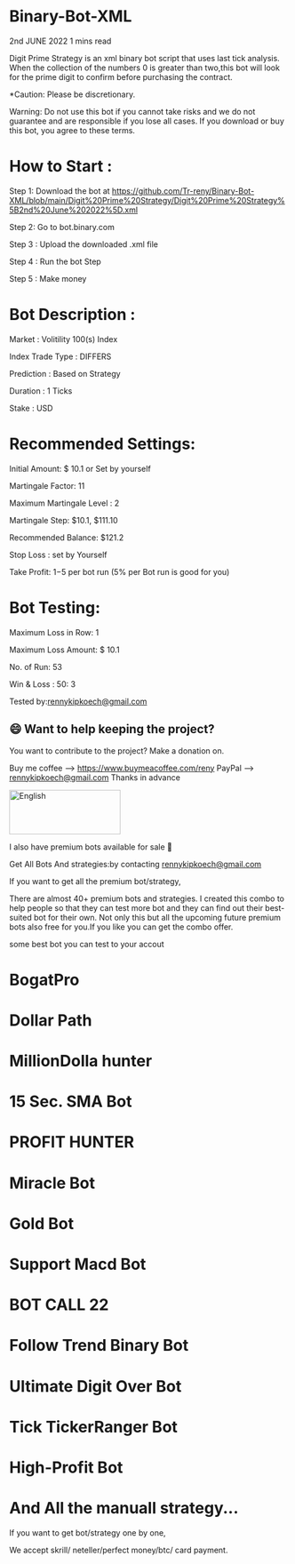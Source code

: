 # Binary-Bot-XML


 2nd JUNE 2022                                                                              1 mins read


Digit Prime Strategy is an xml binary bot script that uses last tick analysis.
When the collection of the numbers 0 is greater than two,this bot will look for the prime digit to confirm before purchasing the contract.
 
*Caution: Please be discretionary.

Warning: Do not use this bot if you cannot take risks and we do not guarantee and are responsible if you lose all cases.
If you download or buy this bot, you agree to these terms.

# How to Start :

Step 1: Download the bot at https://github.com/Tr-reny/Binary-Bot-XML/blob/main/Digit%20Prime%20Strategy/Digit%20Prime%20Strategy%5B2nd%20June%202022%5D.xml

Step 2: Go to bot.binary.com

Step 3 : Upload the downloaded .xml file

Step 4 : Run the bot Step 

Step 5 : Make money


# Bot Description :

Market : Volitility 100(s) Index

Index Trade Type : DIFFERS

Prediction : Based on Strategy

Duration : 1 Ticks

Stake : USD


# Recommended Settings: 

Initial Amount: $ 10.1 or Set by yourself

Martingale Factor: 11

Maximum Martingale Level : 2

Martingale Step: $10.1, $111.10

Recommended Balance: $121.2

Stop Loss : set by Yourself

Take Profit: $1-$5 per bot run (5% per Bot run is good for you)


# Bot Testing:

Maximum Loss in Row: 1

Maximum Loss Amount: $ 10.1

No. of Run: 53

Win & Loss : 50: 3



Tested by:rennykipkoech@gmail.com


## 😄 Want to help keeping the project?<br>

You want to contribute to the project? 
Make a donation on.

Buy me coffee --> https://www.buymeacoffee.com/reny
PayPal --> rennykipkoech@gmail.com
Thanks in advance


<a href="https://www.paypal.com/cgi-bin/webscr?cmd=_s-xclick&hosted_button_id=4R7Y853ARZGB2&source=url">
    <img src="https://raw.githubusercontent.com/iqoptionapi/iqoptionapi/master/docs/paypal-donate-button.png"
        alt="English" width="200" height="80" />
     </a>


I also have premium bots available for sale 💸 


Get All Bots And strategies:by contacting rennykipkoech@gmail.com



If you want to get all the premium bot/strategy, 

There are almost 40+ premium bots and strategies. I created this combo to help people so that they can test more bot and they can find out their best-suited bot for their own. Not only this but all the upcoming future premium bots also free for you.If you like you can get the combo offer.


some best bot you can test to your accout
# BogatPro
# Dollar Path
# MillionDolla hunter
# 15 Sec. SMA Bot
# PROFIT HUNTER
# Miracle Bot
# Gold Bot
# Support Macd Bot
# BOT CALL 22
# Follow Trend Binary Bot
# Ultimate Digit Over Bot
# Tick TickerRanger Bot
# High-Profit Bot
# And All the manuall strategy...

If you want to get bot/strategy one by one, 

We accept skrill/ neteller/perfect money/btc/ card payment. 

